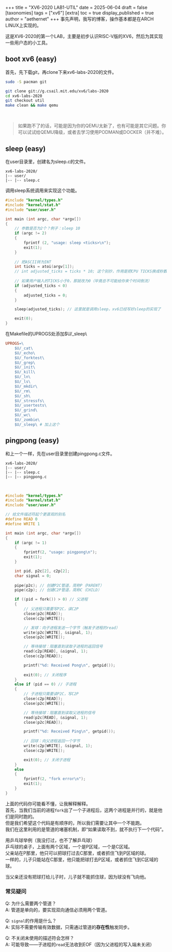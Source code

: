 +++
title = "XV6-2020 LAB1-UTIL"
date = 2025-06-04
draft = false
[taxonomies]
tags = ["xv6"]
[extra]
toc = true
display_published = true 
author = "aethernet"
+++
事先声明，我写的博客，操作基本都是在ARCH LINUX上实现的。

这是XV6-2020的第一个LAB，主要是初步认识RISC-V版的XV6，然后为其实现一些用户态的小工具。

## boot xv6 (easy)
首先，先下载git，再clone下来xv6-labs-2020的文件。
```sh
sudo -S pacman git

git clone git://g.csail.mit.edu/xv6/labs-2020
cd xv6-labs-2020
git checkout util
make clean && make qemu
```

<br>

> 如果跑不了的话，可能是因为你的QEMU太新了，也有可能是其它问题。你可以试试给QEMU降级，或者去学习使用PODMAN或DOCKER（并不难）。

## sleep (easy)

在user目录里，创建名为sleep.c的文件。
```tree
xv6-labs-2020/
|-- user/
|-- |-- sleep.c
```

调用sleep系统调用来实现这个功能。
```C
#include "kernel/types.h"
#include "kernel/stat.h"
#include "user/user.h"

int main (int argc, char *argv[])
{
    // 参数是否为2个？例子：sleep 10
    if (argc != 2)
    {
        fprintf (2, "usage: sleep <ticks>\n");
        exit(1);
    }
    
    // 把ASCII转为INT
    int ticks = atoi(argv[1]);
    // int adjusted_ticks = ticks * 10; 这个别抄，作用是把CPU TICKS换成秒数 
    
    // 如果用户输入的TICKS小于0，那就改为0（毕竟总不可能给你来个时间倒流）
    if (adjusted_ticks < 0)
    {
        adjusted_ticks = 0;
    }

    sleep(adjusted_ticks); // 这里就是调用sleep，xv6已经写好sleep的实现了

    exit(0);
}
```

在Makefile的UPROGS处添加$U/_sleep\
```Makefile
UPROGS=\
	$U/_cat\
	$U/_echo\
	$U/_forktest\
	$U/_grep\
	$U/_init\
	$U/_kill\
	$U/_ln\
	$U/_ls\
	$U/_mkdir\
	$U/_rm\
	$U/_sh\
	$U/_stressfs\
	$U/_usertests\
	$U/_grind\
	$U/_wc\
	$U/_zombie\
	$U/_sleep\ # 加上这个
```

## pingpong (easy)

和上一个一样，先在user目录里创建pingpong.c文件。

```tree
xv6-labs-2020/
|-- user/
|-- |-- sleep.c
|-- |-- pingpong.c
```

<br>

```C
#include "kernel/types.h"
#include "kernel/stat.h"
#include "user/user.h"

// 给文件描述符起个更直观的别名	
#define READ 0
#define WRITE 1

int main (int argc, char *argv[])
{
    if (argc != 1)
    {
        fprintf(2, "usage: pingpong\n");
        exit(1);
    }

    int pid, p2c[2], c2p[2];
    char signal = 0; 
    
    pipe(p2c); // 创建P2C管道，简称P（PARENT）
    pipe(c2p); // 创建C2P管道，简称C（CHILD）

    if ((pid = fork()) > 0) // 父进程
    {
		// 父进程只需要写P2C，读C2P
        close(p2c[READ]);  
        close(c2p[WRITE]); 

		// 发球：向子进程发送一个字节（触发子进程的read）
        write(p2c[WRITE], &signal, 1); 
		close(p2c[WRITE]); 

		// 等待接球：阻塞直到读取子进程的返回信号
        read(c2p[READ], &signal, 1); 
		close(c2p[READ]); 

        printf("%d: Received Pong\n", getpid());
        
        exit(0); // 关闭程序
    }
    else if (pid == 0) // 子进程
    {
		// 子进程只需要读P2C，写C2P
        close(c2p[READ]); 
        close(p2c[WRITE]); 

		// 等待接球：阻塞直到读取父进程的信号
        read(p2c[READ], &signal, 1); 
        close(p2c[READ]);

        printf("%d: Received Ping\n", getpid());
        
		// 回球：向父进程返回一个字节
        write(c2p[WRITE], &signal, 1); 
        close(c2p[WRITE]); 

        exit(0); // 关闭子进程
    }
    else
    {
        fprintf(2, "fork error\n");
        exit(1);
    }
}
```
上面的代码你可能看不懂，让我解释解释。
<br>
首先，当我们当前的进程`fork`出了一个子进程后，这两个进程是并行的，就是他们是同时跑的。
<br>
但是我们希望这个代码是有顺序的，所以我们需要让其中一个不能跑。
<br>
我们在这里利用的是管道的堵塞机制，即“如果读取不到，就不执行下一个代码”。

用乒乓球举例（我没打过，也不了解乒乓球）
<br>
乒乓球的桌子，上面有两个区域，一个是P区域，一个是C区域。
<br>
父亲站在P那里，他只可以把球打过去C那里，或者抓住飞到P区域的球。
<br>
一样的，儿子只能站在C那里，他只能把球打去P区域，或者抓住飞到C区域的球。

当父亲还没有把球打给儿子时，儿子就不能抓住球，因为球没有飞向他。

### 常见疑问
Q: 为什么需要两个管道？  
A: 管道是单向的，要实现双向通信必须用两个管道。

Q: `signal`的作用是什么？  
A: 实际不需要传输有效数据，只需通过管道的**存在性**触发同步。

Q: 不关闭未使用的描述符会怎样？  
A: 可能导致——子进程的`read`无法收到EOF（因为父进程的写入端未关闭）
